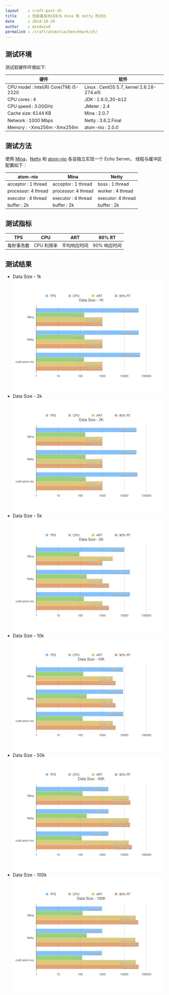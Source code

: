 ```yaml
---
layout    : craft-post-zh
title     : 性能基准测试及与 mina 和 netty 的对比
date      : 2014-10-29
author    : mindwind
permalink : /craft/atom/nio/benchmark/zh/
---
```



## 测试环境

测试软硬件环境如下:

| 硬件                                   | 软件                                              |
|---------------------------------------|--------------------------------------------------|
| CPU model : Intel(R) Core(TM) i5-2320 | Linux         : CentOS 5.7, kernel 2.6.18-274.el5
| CPU cores : 4                         | JDK           : 1.6.0_30-b12
| CPU speed : 3.00GHz                   | JMeter        : 2.4
| Cache size: 6144 KB                   | Mina          : 2.0.7
| Network   : 1000 Mbps                 | Netty         : 3.6.2.Final
| Memory    : -Xms256m -Xmx256m         | atom-nio      : 2.0.0


## 测试方法
使用 [Mina](http://mina.apache.org)，[Netty](http://netty.io) 和 [atom-nio](/craft/atom/nio/zh/) 各自独立实现一个 Echo Server。
线程与缓冲区配置如下：

| atom-nio            | Mina                | Netty               |
|---------------------|---------------------|---------------------|
| acceptor : 1 thread | acceptor : 1 thread | boss    : 1 thread
| processor: 4 thread | processor: 4 thread | worker  : 4 thread
| executor : 4 thread | executor : 4 thread | executor: 4 thread
| buffer   : 2k       | buffer   : 2k       | buffer  : 2k


## 测试指标

| TPS                    | CPU             | ART                   | 90% RT            |
|------------------------|-----------------|-----------------------|-------------------|
| 每秒事务数               | CPU 利用率       | 平均响应时间            | 90% 响应时间        |


## 测试结果

  * Data Size - 1k  
    ![1k](/images/doc-craft-atom-nio-benchmark-1k.jpg)
  * Data Size - 2k  
    ![2k](/images/doc-craft-atom-nio-benchmark-2k.jpg)
  * Data Size - 5k  
    ![5k](/images/doc-craft-atom-nio-benchmark-5k.jpg)
  * Data Size - 10k  
    ![10k](/images/doc-craft-atom-nio-benchmark-10k.jpg)
  * Data Size - 50k  
    ![50k](/images/doc-craft-atom-nio-benchmark-50k.jpg)
  * Data Size - 100k  
    ![100k](/images/doc-craft-atom-nio-benchmark-100k.jpg)
